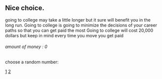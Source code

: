 ## Nice choice.
going to college may take a little longer but it sure will benefit you in the long run.  Going to college is going to minimize the decisions of your career paths so that you can get paid the most 
Going to college will cost 20,000 dollars but keep in mind every time you move you get paid 
###### amount of money : 0 
choose a random number:

[1](careers/scientist.md) [2](careers/doctor.md)
